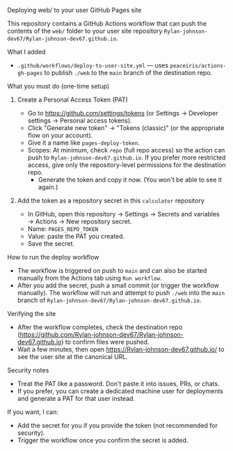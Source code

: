 Deploying web/ to your user GitHub Pages site

This repository contains a GitHub Actions workflow that can push the contents of the `web/` folder to your user site repository `Rylan-johnson-dev67/Rylan-johnson-dev67.github.io`.

What I added

- `.github/workflows/deploy-to-user-site.yml` — uses `peaceiris/actions-gh-pages` to publish `./web` to the `main` branch of the destination repo.

What you must do (one-time setup)

1. Create a Personal Access Token (PAT)
   - Go to https://github.com/settings/tokens (or Settings → Developer settings → Personal access tokens).
   - Click "Generate new token" → "Tokens (classic)" (or the appropriate flow on your account).
   - Give it a name like `pages-deploy-token`.
   - Scopes: At minimum, check `repo` (full repo access) so the action can push to `Rylan-johnson-dev67.github.io`. If you prefer more restricted access, give only the repository-level permissions for the destination repo.
      - Generate the token and copy it now. (You won't be able to see it again.)

2. Add the token as a repository secret in this `calculator` repository
   - In GitHub, open this repository → Settings → Secrets and variables → Actions → New repository secret.
   - Name: `PAGES_REPO_TOKEN`
   - Value: paste the PAT you created.
   - Save the secret.

How to run the deploy workflow

- The workflow is triggered on push to `main` and can also be started manually from the Actions tab using `Run workflow`.
- After you add the secret, push a small commit (or trigger the workflow manually). The workflow will run and attempt to push `./web` into the `main` branch of `Rylan-johnson-dev67/Rylan-johnson-dev67.github.io`.

Verifying the site

- After the workflow completes, check the destination repo (https://github.com/Rylan-johnson-dev67/Rylan-johnson-dev67.github.io) to confirm files were pushed.
- Wait a few minutes, then open https://Rylan-johnson-dev67.github.io/ to see the user site at the canonical URL.

Security notes

- Treat the PAT like a password. Don't paste it into issues, PRs, or chats.
- If you prefer, you can create a dedicated machine user for deployments and generate a PAT for that user instead.

If you want, I can:
- Add the secret for you if you provide the token (not recommended for security).
- Trigger the workflow once you confirm the secret is added.

